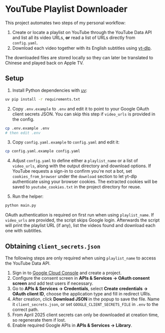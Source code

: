 # YouTube Playlist Downloader

This project automates two steps of my personal workflow:

1. Create or locate a playlist on YouTube through the YouTube Data API and list all its video URLs, **or** read a list of URLs directly from `config.yaml`.
2. Download each video together with its English subtitles using [yt-dlp](https://github.com/yt-dlp/yt-dlp).

The downloaded files are stored locally so they can later be translated to Chinese and played back on Apple TV.

## Setup

1. Install Python dependencies with [uv](https://github.com/astral-sh/uv):

```bash
uv pip install -r requirements.txt
```

2. Copy `.env.example` to `.env` and edit it to point to your Google OAuth client secrets JSON. You can skip this step if `video_urls` is provided in the config.

```bash
cp .env.example .env
# then edit .env
```

3. Copy `config.yaml.example` to `config.yaml` and edit it:
```bash
cp config.yaml.example config.yaml
```

4. Adjust `config.yaml` to define either a `playlist_name` or a list of `video_urls`, along with the output directory and download options. If
   YouTube requests a sign-in to confirm you're not a bot, set `cookies_from_browser` under the
   `download` section to let yt-dlp authenticate using your browser cookies. The extracted
   cookies will be saved to `youtube_cookies.txt` in the project directory for reuse.

5. Run the helper:

```bash
python main.py
```

OAuth authentication is required on first run when using `playlist_name`. If `video_urls` are provided, the script skips Google login. Afterwards the script will print the playlist URL (if any), list the videos found and download each one with subtitles.

## Obtaining `client_secrets.json`

The following steps are only required when using `playlist_name` to access the YouTube Data API.

1. Sign in to [Google Cloud Console](https://console.cloud.google.com) and create a project.
2. Configure the consent screen in **APIs & Services → OAuth consent screen** and add test users if necessary.
3. Go to **APIs & Services → Credentials**, select **Create credentials → OAuth client ID**, choose the application type and fill in redirect URIs.
4. After creation, click **Download JSON** in the popup to save the file. Name it `client_secrets.json`, or set `GOOGLE_CLIENT_SECRETS_FILE` in `.env` to the correct path.
5. From April 2025 client secrets can only be downloaded at creation time, so regenerate them if lost.
6. Enable required Google APIs in **APIs & Services → Library**.
